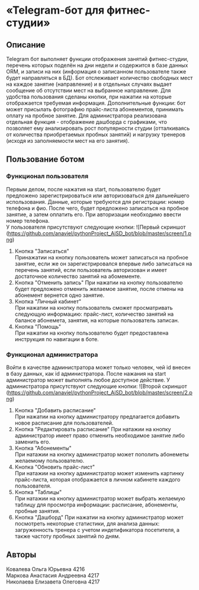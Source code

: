 # «Telegram-бот для фитнес-студии»  
## Описание  
Telegram бот выполняет функции отображения
занятий фитнес-студии, перечень которых поделён на дни недели и
содержится в базе данных ORM, и записи на них (информация о
записанном пользователе также будет направляться в БД). Бот
отслеживает количество свободных мест на каждое занятие
(направление) и в отдельных случаях выдает сообщение об
отсутствии мест на выбранное направление. Для удобства пользования
сделаны кнопки, при нажатии на которые отображается
требуемая информация. Дополнительные функции: бот может
присылать фотографию прайс-листа абонементов, принимать оплату на
пробное занятие. Для администратора реализована отдельная
функция - отображение дашборда с графиками, что позволяет ему
анализировать рост популярности студии (отталкиваясь от количества
приобретаемых пробных занятий) и нагрузку тренеров (исходя из
заполняемости мест на его занятия).  

## Пользование ботом  
### Функционал пользователя
Первым делом, после нажатия на start, пользователю будет предложено зарегистрироваться или авторизоваться для дальнейшего использования. Данные, которые требуются для регистрации: номер телефона и фио. После чего, будет предложено записаться на пробное занятие, а затем оплатить его. При авторизации необходимо ввести номер телефона.  
У пользователя присутствуют следующие кнопки:
![Первый скриншот (https://github.com/anaviel/pythonProject_AiSD_bot/blob/master/screen/1.png)

1. Кнопка "Записаться"  
Принажатии на кнопку пользователь может записаться на пробное занятие, если же он зарегистрировался впервые либо записаться на перечень занятий, если пользователь авторизован и имеет достаточное количество занятий на абомементе.
2. Кнопка "Отменить запись" 
При нажатии на кнопку пользователю будет предложено отменить желаемое занятие, после отмены на абонемент вернется одно занятие.  
3. Кнопка "Личный кабинет"  
При нажатии на кнопку пользователь сможет просматривать следующую информацию: прайс-лист, количество занятий на балансе абонемета, занятия, на которые пользователь записан.  
4. Кнопка "Помощь"  
При нажатии на кнопку пользователю будет предоставлена инструкция по навигации в боте.  

### Функционал администратора
Войти в качестве администратора может только человек, чей id внесен в базу данных, как id администратора. После нажания на start администратор может выполнять любое доступное действие.
У администратора присутствуют следующие кнопки:
![Второй скриншот (https://github.com/anaviel/pythonProject_AiSD_bot/blob/master/screen/2.png)

1. Кнопка "Добавить расписание"  
При нажатии на кнопку администратору предлагается добавить новое расписание для пользователей. 
2. Кнопка "Редактировать расписание"
При натажии на кнопку администратор имеет право отменить необходимое занятие либо заменить его.  
3. Кнопка "Абонементы"  
При натажии на кнопку администратор может пополить абонеметы желаемому пользователю.  
4. Кнопка "Обновить прайс-лист"  
При натажии на кнопку администратор может изменить картинку прайс-листа, которая отображается в личном кабинете каждого пользователя.   
5. Кнопка "Таблицы"  
При натажии на кнопку администратор может выбрать желаемую таблицу для просмотра информации: расписание, абонементы, пробные занятия.
6. Кнопка "Дашборд"
При нажатии на кнопку администратор может посмотреть некоторые статистики, для анализа данных: загруженность тренера с учетом индетификатора посетителя, а также частоту пробных занятий по дням.

## Авторы  
Ковалева Ольга Юрьевна 4216  
Маркова Анастасия Андреевна 4217  
Николаева Елизавета Олеговна 4217  
